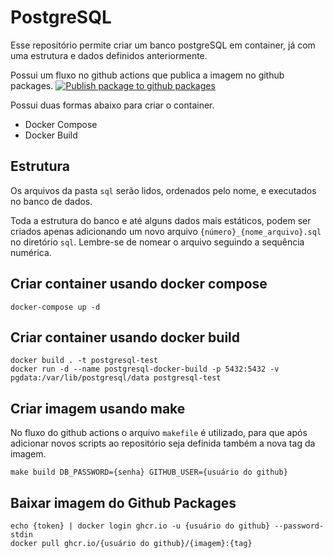# PostgreSQL
Esse repositório permite criar um banco postgreSQL em container, já com uma estrutura e dados definidos anteriormente.

Possui um fluxo no github actions que publica a imagem no github packages.
[![Publish package to github packages](https://github.com/fosouzadev/postgresql-container/actions/workflows/github-images.yml/badge.svg)](https://github.com/fosouzadev/postgresql-container/actions/workflows/github-images.yml)

Possui duas formas abaixo para criar o container. 
* Docker Compose
* Docker Build

## Estrutura
Os arquivos da pasta `sql` serão lidos, ordenados pelo nome, e executados no banco de dados.

Toda a estrutura do banco e até alguns dados mais estáticos, podem ser criados apenas adicionando um novo arquivo `{número}_{nome_arquivo}.sql` no diretório `sql`. Lembre-se de nomear o arquivo seguindo a sequência numérica.

## Criar container usando docker compose
```
docker-compose up -d
```

## Criar container usando docker build
```
docker build . -t postgresql-test
docker run -d --name postgresql-docker-build -p 5432:5432 -v pgdata:/var/lib/postgresql/data postgresql-test
```

## Criar imagem usando make
No fluxo do github actions o arquivo `makefile` é utilizado, para que após adicionar novos scripts ao repositório seja definida também a nova tag da imagem.
```
make build DB_PASSWORD={senha} GITHUB_USER={usuário do github}
```

## Baixar imagem do Github Packages
```
echo {token} | docker login ghcr.io -u {usuário do github} --password-stdin
docker pull ghcr.io/{usuário do github}/{imagem}:{tag}
```